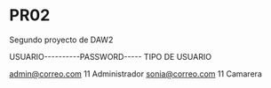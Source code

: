 # PR02
Segundo proyecto de DAW2


USUARIO----------PASSWORD----- TIPO DE USUARIO

admin@correo.com  11               Administrador
sonia@correo.com  11               Camarera
